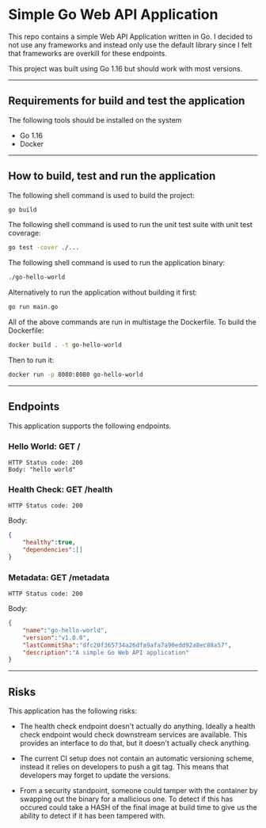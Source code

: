 # Simple Go Web API Application


This repo contains a simple Web API Application written in Go. I decided to not use any frameworks and instead only use the default library since I felt that frameworks are overkill for these endpoints.

This project was built using Go 1.16 but should work with most versions.

***

## Requirements for build and test the application

The following tools should be installed on the system

- Go 1.16
- Docker

***

## How to build, test and run the application

The following shell command is used to build the project:

```bash
go build
```

The following shell command is used to run the unit test suite with unit test coverage:

```bash
go test -cover ./...
```

The following shell command is used to run the application binary:

```bash
./go-hello-world
```

Alternatively to run the application without building it first:

```bash
go run main.go
```

All of the above commands are run in multistage the Dockerfile. To build the Dockerfile:

```bash
docker build . -t go-hello-world
```

Then to run it:

```bash
docker run -p 8080:8080 go-hello-world
```

***

## Endpoints

This application supports the following endpoints.

### Hello World: GET /

```text
HTTP Status code: 200
Body: "hello world"
```

### Health Check: GET /health

```text
HTTP Status code: 200
```

Body:

```json
{
    "healthy":true,
    "dependencies":[]
}
```

### Metadata: GET /metadata

```text
HTTP Status code: 200
```

Body:

```json
{
    "name":"go-hello-world",
    "version":"v1.0.0",
    "lastCommitSha":"dfc20f365734a26dfa9afa7a90edd92a8ec88a57",
    "description":"A simple Go Web API application"
}
```

***

## Risks

This application has the following risks:

- The health check endpoint doesn't actually do anything. Ideally a health check endpoint would check downstream services are available. This provides an interface to do that, but it doesn't actually check anything.

- The current CI setup does not contain an automatic versioning scheme, instead it relies on developers to push a git tag. This means that developers may forget to update the versions.

- From a security standpoint, someone could tamper with the container by swapping out the binary for a mallicious one. To detect if this has occured could take a HASH of the final image at build time to give us the ability to detect if it has been tampered with.